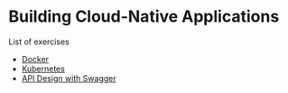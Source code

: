# Building Cloud-Native Applications

List of exercises


- [Docker](./01_docker/README.md) 
- [Kubernetes](./02_kubernetes/README.md)
- [API Design with Swagger](./03_api/README.md)
